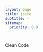 ```yaml
---
layout: page
title: jsjro
subtitle: -
sitemap:
  priority: 0.9
---
```


<img id="about-img">

<div id="describe-text">
	<p> Clean Code </p>
</div>